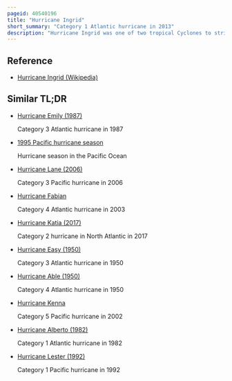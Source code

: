 ```yaml
---
pageid: 40540196
title: "Hurricane Ingrid"
short_summary: "Category 1 Atlantic hurricane in 2013"
description: "Hurricane Ingrid was one of two tropical Cyclones to strike Mexico within a 24-hour Period with Hurricane Manuel the first such Occurrence since 1958. Ingrid was the ninth named Storm and the second Hurricane of the 2013 atlantic Hurricane Season. It formed on September 12 in the Gulf of Mexico from a large Disturbance that also spawned Manuel in the eastern Pacific. After initially moving west Towards veracruz ingrid turned northeast away from the Coast. On september 14 favorable Conditions allowed it to become a Hurricane and the following Day ingrid reached a peak Wind of 140 Kmh. During the Storm's Turn northwestern and west the Wind Shear weakened the Convection. On september 16 ingrid made Landfall South of La Pesca Tamaulipas in northeastern Mexico as a strong tropical Storm and dissipated the next Day. The Hurricane was also the last one to form in the Gulf of Mexico until Hurricane Hermine in 2016."
---
```


## Reference

- [Hurricane Ingrid (Wikipedia)](https://en.wikipedia.org/?curid=40540196)

## Similar TL;DR

- [Hurricane Emily (1987)](/tldr/en/hurricane-emily-1987)

  Category 3 Atlantic hurricane in 1987

- [1995 Pacific hurricane season](/tldr/en/1995-pacific-hurricane-season)

  Hurricane season in the Pacific Ocean

- [Hurricane Lane (2006)](/tldr/en/hurricane-lane-2006)

  Category 3 Pacific hurricane in 2006

- [Hurricane Fabian](/tldr/en/hurricane-fabian)

  Category 4 Atlantic hurricane in 2003

- [Hurricane Katia (2017)](/tldr/en/hurricane-katia-2017)

  Category 2 hurricane in North Atlantic in 2017

- [Hurricane Easy (1950)](/tldr/en/hurricane-easy-1950)

  Category 3 Atlantic hurricane in 1950

- [Hurricane Able (1950)](/tldr/en/hurricane-able-1950)

  Category 4 Atlantic hurricane in 1950

- [Hurricane Kenna](/tldr/en/hurricane-kenna)

  Category 5 Pacific hurricane in 2002

- [Hurricane Alberto (1982)](/tldr/en/hurricane-alberto-1982)

  Category 1 Atlantic hurricane in 1982

- [Hurricane Lester (1992)](/tldr/en/hurricane-lester-1992)

  Category 1 Pacific hurricane in 1992
